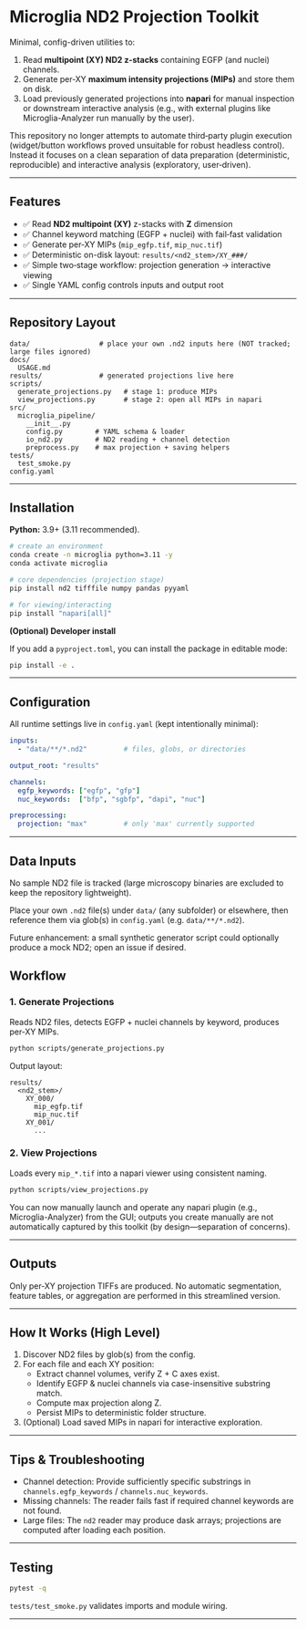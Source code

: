 # Microglia ND2 Projection Toolkit

Minimal, config-driven utilities to:

1. Read **multipoint (XY) ND2 z-stacks** containing EGFP (and nuclei) channels.
2. Generate per‑XY **maximum intensity projections (MIPs)** and store them on disk.
3. Load previously generated projections into **napari** for manual inspection or downstream interactive analysis (e.g., with external plugins like Microglia-Analyzer run manually by the user).

This repository no longer attempts to automate third‑party plugin execution (widget/button workflows proved unsuitable for robust headless control). Instead it focuses on a clean separation of data preparation (deterministic, reproducible) and interactive analysis (exploratory, user‑driven).

---

## Features

- ✅ Read **ND2 multipoint (XY)** z-stacks with **Z** dimension
- ✅ Channel keyword matching (EGFP + nuclei) with fail‑fast validation
- ✅ Generate per‑XY MIPs (`mip_egfp.tif`, `mip_nuc.tif`)
- ✅ Deterministic on-disk layout: `results/<nd2_stem>/XY_###/`
- ✅ Simple two‑stage workflow: projection generation → interactive viewing
- ✅ Single YAML config controls inputs and output root

---

## Repository Layout

```
data/                 # place your own .nd2 inputs here (NOT tracked; large files ignored)
docs/
  USAGE.md
results/              # generated projections live here
scripts/
  generate_projections.py   # stage 1: produce MIPs
  view_projections.py       # stage 2: open all MIPs in napari
src/
  microglia_pipeline/
    __init__.py
    config.py        # YAML schema & loader
    io_nd2.py        # ND2 reading + channel detection
    preprocess.py    # max projection + saving helpers
tests/
  test_smoke.py
config.yaml
```

---

## Installation

**Python:** 3.9+ (3.11 recommended).

```bash
# create an environment
conda create -n microglia python=3.11 -y
conda activate microglia

# core dependencies (projection stage)
pip install nd2 tifffile numpy pandas pyyaml

# for viewing/interacting
pip install "napari[all]"
```

**(Optional) Developer install**

If you add a `pyproject.toml`, you can install the package in editable mode:

```bash
pip install -e .
```

---

## Configuration

All runtime settings live in `config.yaml` (kept intentionally minimal):

```yaml
inputs:
  - "data/**/*.nd2"         # files, globs, or directories

output_root: "results"

channels:
  egfp_keywords: ["egfp", "gfp"]
  nuc_keywords:  ["bfp", "sgbfp", "dapi", "nuc"]

preprocessing:
  projection: "max"         # only 'max' currently supported
```

---

## Data Inputs

No sample ND2 file is tracked (large microscopy binaries are excluded to keep the repository lightweight).

Place your own `.nd2` file(s) under `data/` (any subfolder) or elsewhere, then reference them via glob(s) in `config.yaml` (e.g. `data/**/*.nd2`).

Future enhancement: a small synthetic generator script could optionally produce a mock ND2; open an issue if desired.

## Workflow

### 1. Generate Projections

Reads ND2 files, detects EGFP + nuclei channels by keyword, produces per‑XY MIPs.

```bash
python scripts/generate_projections.py
```

Output layout:

```
results/
  <nd2_stem>/
    XY_000/
      mip_egfp.tif
      mip_nuc.tif
    XY_001/
      ...
```

### 2. View Projections

Loads every `mip_*.tif` into a napari viewer using consistent naming.

```bash
python scripts/view_projections.py
```

You can now manually launch and operate any napari plugin (e.g., Microglia-Analyzer) from the GUI; outputs you create manually are not automatically captured by this toolkit (by design—separation of concerns).

---

## Outputs

Only per‑XY projection TIFFs are produced. No automatic segmentation, feature tables, or aggregation are performed in this streamlined version.

---

## How It Works (High Level)

1. Discover ND2 files by glob(s) from the config.
2. For each file and each XY position:
   - Extract channel volumes, verify Z + C axes exist.
   - Identify EGFP & nuclei channels via case-insensitive substring match.
   - Compute max projection along Z.
   - Persist MIPs to deterministic folder structure.
3. (Optional) Load saved MIPs in napari for interactive exploration.

---

## Tips & Troubleshooting

- Channel detection: Provide sufficiently specific substrings in `channels.egfp_keywords` / `channels.nuc_keywords`.
- Missing channels: The reader fails fast if required channel keywords are not found.
- Large files: The `nd2` reader may produce dask arrays; projections are computed after loading each position.

---

## Testing

```bash
pytest -q
```

`tests/test_smoke.py` validates imports and module wiring.

---